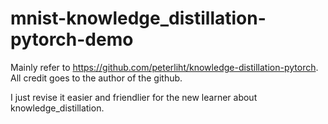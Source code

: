 # mnist-knowledge_distillation-pytorch-demo
Mainly refer to https://github.com/peterliht/knowledge-distillation-pytorch. 
All credit goes to the author of the github.

I just revise it easier and friendlier for the new learner about knowledge_distillation.

